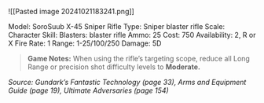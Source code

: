 
![[Pasted image 20241021183241.png]]

Model: SoroSuub X-45 Sniper Rifle
Type: Sniper blaster rifle
Scale: Character
Skill: Blasters: blaster rifle
Ammo: 25
Cost: 750
Availability: 2, R or X
Fire Rate: 1
Range: 1-25/100/250
Damage: 5D

> **Game Notes:** 
> When using the rifle’s targeting scope, reduce all Long Range or precision shot difficulty levels to **Moderate.**


*Source: Gundark’s Fantastic Technology (page 33), Arms and Equipment Guide (page 19), Ultimate Adversaries (page 154)*